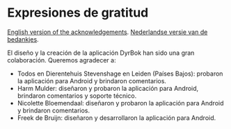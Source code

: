 # Expresiones de gratitud

[English version of the acknowledgements](documentation/english/acknowledgements.md).
[Nederlandse versie van de bedankjes](documentation/dutch/acknowledgements.md).

El diseño y la creación de la aplicación DyrBok han sido una gran colaboración. Queremos agradecer a:
- Todos en Dierentehuis Stevenshage en Leiden (Países Bajos): probaron la aplicación para Android y brindaron comentarios.
- Harm Mulder: diseñaron y probaron la aplicación para Android, brindaron comentarios y soporte técnico.
- Nicolette Bloemendaal: diseñaron y probaron la aplicación para Android y brindaron comentarios.
- Freek de Bruijn: diseñaron y desarrollaron la aplicación para Android.
